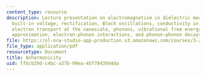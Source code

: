 ```yaml
---
content_type: resource
description: Lecture presentation on electromagnetism in dielectric media, p-n junctions,
  built-in voltage, rectification, Bloch oscillations, conductivity in semiconductors,
  electron transport at the nanoscale, phonons, vibrational free energy, the quasi-harmonic
  approximation, electron-phonon interactions, and phonon-phonon decays.
file: https://ol-ocw-studio-app-production.s3.amazonaws.com/courses/3-23-electrical-optical-and-magnetic-properties-of-materials-fall-2007/ffbcb29dc4bca37b99ea45f70439d4da_lec15.pdf
file_type: application/pdf
resourcetype: Document
title: Anharmonicity
uid: ffbcb29d-c4bc-a37b-99ea-45f70439d4da
---
```

